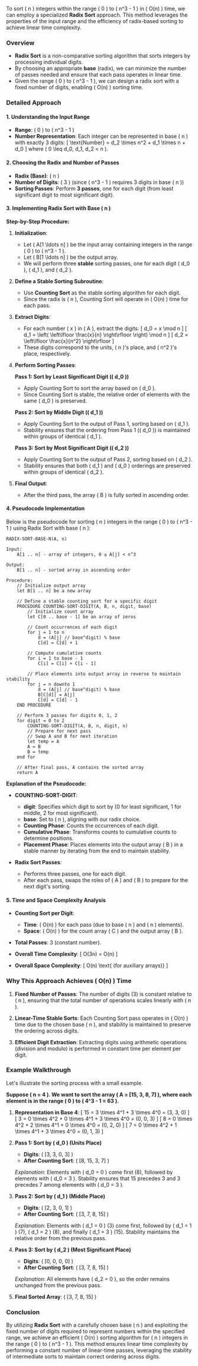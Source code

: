 To sort \( n \) integers within the range \( 0 \) to \( n^3 - 1 \) in \( O(n) \) time, we can employ a specialized **Radix Sort** approach. This method leverages the properties of the input range and the efficiency of radix-based sorting to achieve linear time complexity.

### **Overview**

- **Radix Sort** is a non-comparative sorting algorithm that sorts integers by processing individual digits.
- By choosing an appropriate **base** (radix), we can minimize the number of passes needed and ensure that each pass operates in linear time.
- Given the range \( 0 \) to \( n^3 - 1 \), we can design a radix sort with a fixed number of digits, enabling \( O(n) \) sorting time.

### **Detailed Approach**

#### **1. Understanding the Input Range**

- **Range**: \( 0 \) to \( n^3 - 1 \)
- **Number Representation**: Each integer can be represented in base \( n \) with exactly 3 digits:
  \[
  \text{Number} = d_2 \times n^2 + d_1 \times n + d_0
  \]
  where \( 0 \leq d_0, d_1, d_2 < n \).

#### **2. Choosing the Radix and Number of Passes**

- **Radix (Base)**: \( n \)
- **Number of Digits**: \( 3 \) (since \( n^3 - 1 \) requires 3 digits in base \( n \))
- **Sorting Passes**: Perform **3 passes**, one for each digit (from least significant digit to most significant digit).

#### **3. Implementing Radix Sort with Base \( n \)**

**Step-by-Step Procedure:**

1. **Initialization**:
   - Let \( A[1 \ldots n] \) be the input array containing integers in the range \( 0 \) to \( n^3 - 1 \).
   - Let \( B[1 \ldots n] \) be the output array.
   - We will perform three **stable** sorting passes, one for each digit \( d_0 \), \( d_1 \), and \( d_2 \).

2. **Define a Stable Sorting Subroutine**:
   - Use **Counting Sort** as the stable sorting algorithm for each digit.
   - Since the radix is \( n \), Counting Sort will operate in \( O(n) \) time for each pass.

3. **Extract Digits**:
   - For each number \( x \) in \( A \), extract the digits:
     \[
     d_0 = x \mod n
     \]
     \[
     d_1 = \left( \left\lfloor \frac{x}{n} \right\rfloor \right) \mod n
     \]
     \[
     d_2 = \left\lfloor \frac{x}{n^2} \right\rfloor
     \]
   - These digits correspond to the units, \( n \)'s place, and \( n^2 \)'s place, respectively.

4. **Perform Sorting Passes**:

   **Pass 1: Sort by Least Significant Digit (\( d_0 \))**
   
   - Apply Counting Sort to sort the array based on \( d_0 \).
   - Since Counting Sort is stable, the relative order of elements with the same \( d_0 \) is preserved.
   
   **Pass 2: Sort by Middle Digit (\( d_1 \))**
   
   - Apply Counting Sort to the output of Pass 1, sorting based on \( d_1 \).
   - Stability ensures that the ordering from Pass 1 (\( d_0 \)) is maintained within groups of identical \( d_1 \).
   
   **Pass 3: Sort by Most Significant Digit (\( d_2 \))**
   
   - Apply Counting Sort to the output of Pass 2, sorting based on \( d_2 \).
   - Stability ensures that both \( d_1 \) and \( d_0 \) orderings are preserved within groups of identical \( d_2 \).

5. **Final Output**:
   - After the third pass, the array \( B \) is fully sorted in ascending order.

#### **4. Pseudocode Implementation**

Below is the pseudocode for sorting \( n \) integers in the range \( 0 \) to \( n^3 - 1 \) using Radix Sort with base \( n \):

```plaintext
RADIX-SORT-BASE-N(A, n)

Input:
    A[1 .. n] - array of integers, 0 ≤ A[j] < n^3

Output:
    B[1 .. n] - sorted array in ascending order

Procedure:
    // Initialize output array
    let B[1 .. n] be a new array

    // Define a stable counting sort for a specific digit
    PROCEDURE COUNTING-SORT-DIGIT(A, B, n, digit, base)
        // Initialize count array
        let C[0 .. base - 1] be an array of zeros

        // Count occurrences of each digit
        for j = 1 to n
            d = (A[j] // base^digit) % base
            C[d] = C[d] + 1

        // Compute cumulative counts
        for i = 1 to base - 1
            C[i] = C[i] + C[i - 1]

        // Place elements into output array in reverse to maintain stability
        for j = n downto 1
            d = (A[j] // base^digit) % base
            B[C[d]] = A[j]
            C[d] = C[d] - 1
    END PROCEDURE

    // Perform 3 passes for digits 0, 1, 2
    for digit = 0 to 2
        COUNTING-SORT-DIGIT(A, B, n, digit, n)
        // Prepare for next pass
        // Swap A and B for next iteration
        let temp = A
        A = B
        B = temp
    end for

    // After final pass, A contains the sorted array
    return A
```

**Explanation of the Pseudocode:**

- **COUNTING-SORT-DIGIT**:
  - **digit**: Specifies which digit to sort by (0 for least significant, 1 for middle, 2 for most significant).
  - **base**: Set to \( n \), aligning with our radix choice.
  - **Counting Phase**: Counts the occurrences of each digit.
  - **Cumulative Phase**: Transforms counts to cumulative counts to determine positions.
  - **Placement Phase**: Places elements into the output array \( B \) in a stable manner by iterating from the end to maintain stability.

- **Radix Sort Passes**:
  - Performs three passes, one for each digit.
  - After each pass, swaps the roles of \( A \) and \( B \) to prepare for the next digit's sorting.

#### **5. Time and Space Complexity Analysis**

- **Counting Sort per Digit**:
  - **Time**: \( O(n) \) for each pass (due to base \( n \) and \( n \) elements).
  - **Space**: \( O(n) \) for the count array \( C \) and the output array \( B \).

- **Total Passes**: 3 (constant number).

- **Overall Time Complexity**:
  \[
  O(3n) = O(n)
  \]

- **Overall Space Complexity**:
  \[
  O(n) \text{ (for auxiliary arrays)}
  \]

### **Why This Approach Achieves \( O(n) \) Time**

1. **Fixed Number of Passes**: The number of digits (3) is constant relative to \( n \), ensuring that the total number of operations scales linearly with \( n \).

2. **Linear-Time Stable Sorts**: Each Counting Sort pass operates in \( O(n) \) time due to the chosen base \( n \), and stability is maintained to preserve the ordering across digits.

3. **Efficient Digit Extraction**: Extracting digits using arithmetic operations (division and modulo) is performed in constant time per element per digit.

### **Example Walkthrough**

Let's illustrate the sorting process with a small example.

**Suppose \( n = 4 \). We want to sort the array \( A = [15, 3, 8, 7] \), where each element is in the range \( 0 \) to \( 4^3 - 1 = 63 \).**

1. **Representation in Base 4**:
   \[
   15 = 3 \times 4^1 + 3 \times 4^0 = (3, 3, 0)
   \]
   \[
   3 = 0 \times 4^2 + 0 \times 4^1 + 3 \times 4^0 = (0, 0, 3)
   \]
   \[
   8 = 0 \times 4^2 + 2 \times 4^1 + 0 \times 4^0 = (0, 2, 0)
   \]
   \[
   7 = 0 \times 4^2 + 1 \times 4^1 + 3 \times 4^0 = (0, 1, 3)
   \]

2. **Pass 1: Sort by \( d_0 \) (Units Place)**
   
   - **Digits**: \( [3, 3, 0, 3] \)
   - **After Counting Sort**: \( [8, 15, 3, 7] \)
   
   *Explanation*: Elements with \( d_0 = 0 \) come first (8), followed by elements with \( d_0 = 3 \). Stability ensures that 15 precedes 3 and 3 precedes 7 among elements with \( d_0 = 3 \).

3. **Pass 2: Sort by \( d_1 \) (Middle Place)**
   
   - **Digits**: \( [2, 3, 0, 1] \)
   - **After Counting Sort**: \( [3, 7, 8, 15] \)
   
   *Explanation*: Elements with \( d_1 = 0 \) (3) come first, followed by \( d_1 = 1 \) (7), \( d_1 = 2 \) (8), and finally \( d_1 = 3 \) (15). Stability maintains the relative order from the previous pass.

4. **Pass 3: Sort by \( d_2 \) (Most Significant Place)**
   
   - **Digits**: \( [0, 0, 0, 0] \)
   - **After Counting Sort**: \( [3, 7, 8, 15] \)
   
   *Explanation*: All elements have \( d_2 = 0 \), so the order remains unchanged from the previous pass.

5. **Final Sorted Array**: \( [3, 7, 8, 15] \)

### **Conclusion**

By utilizing **Radix Sort** with a carefully chosen base \( n \) and exploiting the fixed number of digits required to represent numbers within the specified range, we achieve an efficient \( O(n) \) sorting algorithm for \( n \) integers in the range \( 0 \) to \( n^3 - 1 \). This method ensures linear time complexity by performing a constant number of linear-time passes, leveraging the stability of intermediate sorts to maintain correct ordering across digits.